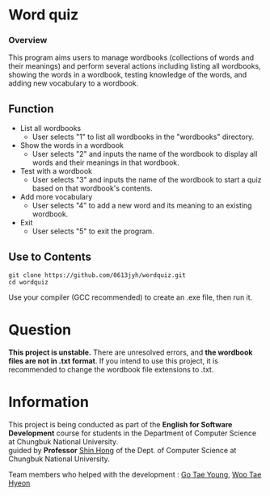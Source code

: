 # Word quiz #



### Overview ###

This program aims users to manage wordbooks (collections of words and their meanings) and perform several actions including listing all wordbooks, showing the words in a wordbook, testing knowledge of the words, and adding new vocabulary to a wordbook.

## Function ##

* List all wordbooks
   * User selects "1" to list all wordbooks in the "wordbooks" directory.
* Show the words in a wordbook
   * User selects "2" and inputs the name of the wordbook to display all words and their meanings in that wordbook.
* Test with a wordbook
   * User selects "3" and inputs the name of the wordbook to start a quiz based on that wordbook's contents.
* Add more vocabulary
   * User selects "4" to add a new word and its meaning to an existing wordbook.
* Exit 
   * User selects "5" to exit the program.

## Use to Contents ##
```
git clone https://github.com/0613jyh/wordquiz.git
cd wordquiz
```
Use your compiler (GCC recommended) to create an .exe file, then run it.

# Question #

**This project is unstable.** There are unresolved errors, and **the wordbook files are not in .txt format**. 
If you intend to use this project, it is recommended to change the wordbook file extensions to .txt.


# Information

This project is being conducted as part of the **English for Software Development** course for students in the Department of Computer Science at Chungbuk National University.  
guided by **Professor** [Shin Hong][1] of the Dept. of Computer Science at Chungbuk National University.

Team members who helped with the development : [Go Tae Young][2], [Woo Tae Hyeon][3] 



[1]: https://github.com/hongshin/wordquiz
[2]: https://github.com/go390
[3]: https://github.com/wootaehyeon



